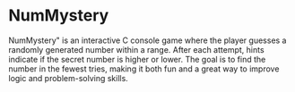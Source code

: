 # NumMystery
NumMystery" is an interactive C console game where the player guesses a randomly generated number within a range. After each attempt, hints indicate if the secret number is higher or lower. The goal is to find the number in the fewest tries, making it both fun and a great way to improve logic and problem-solving skills.
